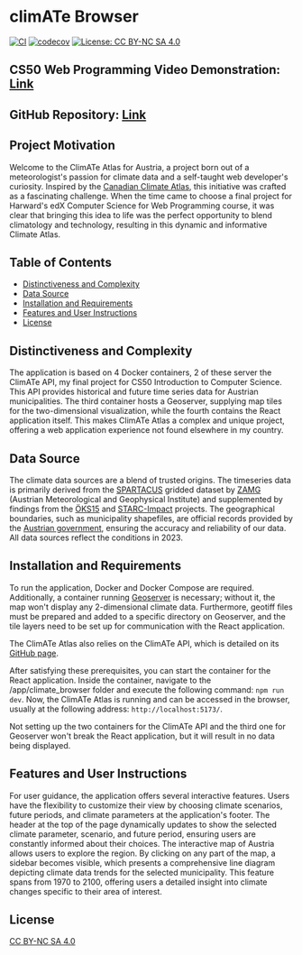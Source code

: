 # climATe Browser

[![CI](https://github.com/ilgatto88/climate_map/actions/workflows/ci.yml/badge.svg)](https://github.com/ilgatto88/climate_map/actions/workflows/ci.yml) [![codecov](https://codecov.io/gh/ilgatto88/climate_map/graph/badge.svg?token=8M74B8F45R)](https://codecov.io/gh/ilgatto88/climate_map) [![License: CC BY-NC SA 4.0](https://img.shields.io/badge/license-CC%20BY--NC--SA%204.0-orange)](https://creativecommons.org/licenses/by-nc-nd/4.0/legalcode)

## CS50 Web Programming Video Demonstration: [Link](https://youtu.be/ZfmsQM6p_1Y)

## GitHub Repository: [Link](https://github.com/ilgatto88/climate_map)

## Project Motivation
Welcome to the ClimATe Atlas for Austria, a project born out of a meteorologist's passion for climate data and a self-taught web developer's curiosity. Inspired by the [Canadian Climate Atlas](https://climateatlas.ca/map/canada), this initiative was crafted as a fascinating challenge. When the time came to choose a final project for Harward's edX Computer Science for Web Programming course, it was clear that bringing this idea to life was the perfect opportunity to blend climatology and technology, resulting in this dynamic and informative Climate Atlas.

## Table of Contents

- [Distinctiveness and Complexity](#distinctiveness-and-complexity)
- [Data Source](#data-source)
- [Installation and Requirements](#installation-and-requirements)
- [Features and User Instructions](#features-and-user-instructions)
- [License](#license)

## Distinctiveness and Complexity
The application is based on 4 Docker containers, 2 of these server the ClimATe API, my final project for CS50 Introduction to Computer Science. This API provides historical and future time series data for Austrian municipalities. The third container hosts a Geoserver, supplying map tiles for the two-dimensional visualization, while the fourth contains the React application itself. This makes ClimATe Atlas a complex and unique project, offering a web application experience not found elsewhere in my country.

## Data Source
The climate data sources are a blend of trusted origins. The timeseries data is primarily derived from the [SPARTACUS](https://www.zamg.ac.at/cms/de/forschung/klima/klimatografien/spartacus) gridded dataset by [ZAMG](https://www.zamg.ac.at/cms/de/aktuell) (Austrian Meteorological and Geophysical Institute) and supplemented by findings from the [ÖKS15](https://www.bmk.gv.at/themen/klima_umwelt/klimaschutz/anpassungsstrategie/publikationen/oeks15.html) and [STARC-Impact](https://ccca.ac.at/wissenstransfer/starc-impact-guideline) projects. The geographical boundaries, such as municipality shapefiles, are official records provided by the [Austrian government](https://www.data.gv.at/katalog/dataset/stat_gliederung-osterreichs-in-gemeinden14f53), ensuring the accuracy and reliability of our data. All data sources reflect the conditions in 2023.

## Installation and Requirements
To run the application, Docker and Docker Compose are required. Additionally, a container running [Geoserver](https://github.com/ilgatto88/geoserver) is necessary; without it, the map won't display any 2-dimensional climate data. Furthermore, geotiff files must be prepared and added to a specific directory on Geoserver, and the tile layers need to be set up for communication with the React application.

The ClimATe Atlas also relies on the ClimATe API, which is detailed on its [GitHub page](https://github.com/ilgatto88/climate_api).

After satisfying these prerequisites, you can start the container for the React application. Inside the container, navigate to the /app/climate_browser folder and execute the following command: `npm run dev`. Now, the ClimATe Atlas is running and can be accessed in the browser, usually at the following address: `http://localhost:5173/`.

Not setting up the two containers for the ClimATe API and the third one for Geoserver won't break the React application, but it will result in no data being displayed.

## Features and User Instructions
For user guidance, the application offers several interactive features. Users have the flexibility to customize their view by choosing climate scenarios, future periods, and climate parameters at the application's footer. The header at the top of the page dynamically updates to show the selected climate parameter, scenario, and future period, ensuring users are constantly informed about their choices. The interactive map of Austria allows users to explore the region. By clicking on any part of the map, a sidebar becomes visible, which presents a comprehensive line diagram depicting climate data trends for the selected municipality. This feature spans from 1970 to 2100, offering users a detailed insight into climate changes specific to their area of interest.

## License

[CC BY-NC SA 4.0](LICENSE)
